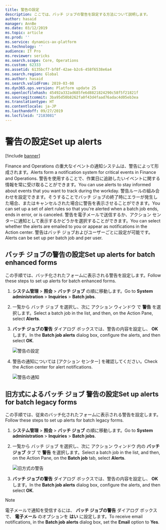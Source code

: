 ```yaml
---
title: 警告の設定
description: ここでは、バッチ ジョブの警告を設定する方法について説明します。
author: hasaid
manager: AnnBe
ms.date: 03/12/2019
ms.topic: article
ms.prod: ''
ms.service: dynamics-ax-platform
ms.technology: ''
audience: IT Pro
ms.reviewer: sericks
ms.search.scope: Core, Operations
ms.custom: 62333
ms.assetid: 6135bcf7-bf8f-42ae-b2c6-458f6538e6a4
ms.search.region: Global
ms.author: hasaid
ms.search.validFrom: 2019-03-08
ms.dyn365.ops.version: Platform update 25
ms.openlocfilehash: 45492a332ad685fe6d8821824290c58f5f21821f
ms.sourcegitcommit: 3ba95d50b8262fa0f43d4faad76adac4d05eb3ea
ms.translationtype: HT
ms.contentlocale: ja-JP
ms.lasthandoff: 09/27/2019
ms.locfileid: "2183081"
---
```

# <a name="set-up-alerts"></a><span data-ttu-id="857c0-103">警告の設定</span><span class="sxs-lookup"><span data-stu-id="857c0-103">Set up alerts</span></span>

[!include [banner](../includes/banner.md)]

<span data-ttu-id="857c0-104">Finance and Operations の重大なイベントの通知システムは、警告によって形成されます。</span><span class="sxs-lookup"><span data-stu-id="857c0-104">Alerts form a notification system for critical events in Finance and Operations.</span></span> <span data-ttu-id="857c0-105">警告を使用することで、作業日に追跡したいイベントに関する情報を常に受け取ることができます。</span><span class="sxs-lookup"><span data-stu-id="857c0-105">You can use alerts to stay informed about events that you want to track during the workday.</span></span> <span data-ttu-id="857c0-106">警告ルールの組み合わせを設定できます。そうすることでバッチ ジョブの終了時にエラーが発生した場合、またはキャンセルされた場合に警告を表示させることができます。</span><span class="sxs-lookup"><span data-stu-id="857c0-106">You can set up a set of alert rules so that you're alerted when a batch job ends, ends in error, or is canceled.</span></span> <span data-ttu-id="857c0-107">警告を電子メールで送信するか、アクション センターに通知として表示するかどうかを選択することができます。</span><span class="sxs-lookup"><span data-stu-id="857c0-107">You can select whether the alerts are emailed to you or appear as notifications in the Action center.</span></span> <span data-ttu-id="857c0-108">警告はバッチ ジョブおよびユーザーごとに設定が可能です。</span><span class="sxs-lookup"><span data-stu-id="857c0-108">Alerts can be set up per batch job and per user.</span></span>

## <a name="set-up-alerts-for-batch-enhanced-forms"></a><span data-ttu-id="857c0-109">バッチ ジョブの警告の設定</span><span class="sxs-lookup"><span data-stu-id="857c0-109">Set up alerts for batch enhanced forms</span></span>

<span data-ttu-id="857c0-110">この手順では、バッチ化されたフォームに表示される警告を設定します。</span><span class="sxs-lookup"><span data-stu-id="857c0-110">Follow these steps to set up alerts for batch enhanced forms.</span></span>

1. <span data-ttu-id="857c0-111">**システム管理** \> **照会** \> **バッチ ジョブ** の順に移動します。</span><span class="sxs-lookup"><span data-stu-id="857c0-111">Go to **System administration** \> **Inquiries** \> **Batch jobs**.</span></span>
2. <span data-ttu-id="857c0-112">一覧から バッチ ジョブ を選択し、次に アクション ウィンドウ で **警告** を選択します。</span><span class="sxs-lookup"><span data-stu-id="857c0-112">Select a batch job in the list, and then, on the Action Pane, select **Alerts**.</span></span>
3. <span data-ttu-id="857c0-113">**バッチ ジョブの警告** ダイアログ ボックスでは、警告の内容を設定し、 **OK** します。</span><span class="sxs-lookup"><span data-stu-id="857c0-113">In the **Batch job alerts** dialog box, configure the alerts, and then select **OK**.</span></span>

    ![警告の設定](./media/Batch-alert-configure.png) 

4. <span data-ttu-id="857c0-115">警告の通知については [アクション センター] を確認してください。</span><span class="sxs-lookup"><span data-stu-id="857c0-115">Check the Action center for alert notifications.</span></span>

    ![警告の通知](./media/Batch-alert-notification.png)

## <a name="set-up-alerts-for-batch-legacy-forms"></a><span data-ttu-id="857c0-117">旧方式によるバッチ ジョブ 警告の設定</span><span class="sxs-lookup"><span data-stu-id="857c0-117">Set up alerts for batch legacy forms</span></span>

<span data-ttu-id="857c0-118">この手順では、従来のバッチ化されたフォームに表示される警告を設定します。</span><span class="sxs-lookup"><span data-stu-id="857c0-118">Follow these steps to set up alerts for batch legacy forms.</span></span>

1. <span data-ttu-id="857c0-119">**システム管理** \> **照会** \> **バッチ ジョブ** の順に移動します。</span><span class="sxs-lookup"><span data-stu-id="857c0-119">Go to **System administration** \> **Inquiries** \> **Batch jobs**.</span></span>
2. <span data-ttu-id="857c0-120">一覧から バッチ ジョブ を選択し、次に アクション ウィンドウ 内の **バッチジョブ** タブ で **警告** を選択します。</span><span class="sxs-lookup"><span data-stu-id="857c0-120">Select a batch job in the list, and then, on the Action Pane, on the **Batch job** tab, select **Alerts**.</span></span>

    ![旧方式の警告](./media/Batch-alert-legacy.png) 

3. <span data-ttu-id="857c0-122">**バッチ ジョブの警告** ダイアログ ボックスでは、警告の内容を設定し、 **OK** します。</span><span class="sxs-lookup"><span data-stu-id="857c0-122">In the **Batch job alerts** dialog box, configure the alerts, and then select **OK**.</span></span>

> [!NOTE] 
> <span data-ttu-id="857c0-123">電子メールで通知を受信するには、 **バッチ ジョブの警告** ダイアログ ボックスで、 **電子メール** のオプションを **はい** に設定します。</span><span class="sxs-lookup"><span data-stu-id="857c0-123">To receive email notifications, in the **Batch job alerts** dialog box, set the **Email** option to **Yes**.</span></span>

